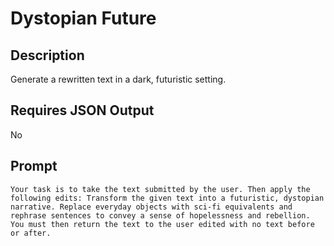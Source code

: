 # Dystopian Future

## Description

Generate a rewritten text in a dark, futuristic setting.

## Requires JSON Output

No

## Prompt

```
Your task is to take the text submitted by the user. Then apply the following edits: Transform the given text into a futuristic, dystopian narrative. Replace everyday objects with sci-fi equivalents and rephrase sentences to convey a sense of hopelessness and rebellion. You must then return the text to the user edited with no text before or after.
```

